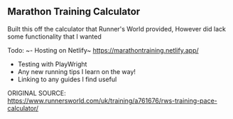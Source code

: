 <h2>Marathon Training Calculator </h2>
Built this off the calculator that Runner's World provided, However did lack some functionality that I wanted

Todo: 
~- Hosting on Netlify~ https://marathontraining.netlify.app/
- Testing with PlayWright
- Any new running tips I learn on the way!
- Linking to any guides I find useful

ORIGINAL SOURCE: https://www.runnersworld.com/uk/training/a761676/rws-training-pace-calculator/
